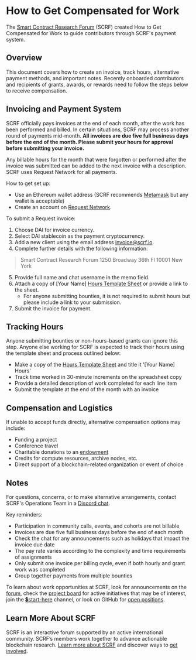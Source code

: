 # How to Get Compensated for Work

The [Smart Contract Research Forum](http://smartcontractresearch.org) (SCRF) created How to Get Compensated for Work to guide contributors through SCRF's payment system.

## Overview

This document covers how to create an invoice, track hours, alternative payment methods, and important notes. Recently onboarded contributors and recipients of grants, awards, or rewards need to follow the steps below to receive compensation.

## Invoicing and Payment System

SCRF officially pays invoices at the end of each month, after the work has been performed and billed. In certain situations, SCRF may process another round of payments mid-month. **All invoices are due five full business days before the end of the month. Please submit your hours for approval before submitting your invoice.**

Any billable hours for the month that were forgotten or performed after the invoice was submitted can be added to the next invoice with a description. SCRF uses Request Network for all payments.

How to get set up:

* Use an Ethereum wallet address (SCRF recommends [Metamask](https://metamask.io/) but any wallet is acceptable)
* Create an account on [Request Network](https://app.request.finance/login).

To submit a Request invoice:

1. Choose DAI for invoice currency.
2. Select DAI stablecoin as the payment cryptocurrency.
3. Add a new client using the email address invoice@scrf.io.
4. Complete further details with the following information:
  > Smart Contract Research Forum
   1250 Broadway
   36th Fl
   10001 New York
   
5. Provide full name and chat username in the memo field.
6. Attach a copy of [Your Name] [Hours Template Sheet](https://docs.google.com/spreadsheets/d/1pXZlO_mxAbKQ-0gifylb2chdUuU3OniBWllryJ48RAM/edit?usp=sharing) or provide a link to the sheet.
    * For anyone submitting bounties, it is not required to submit hours but please include a link to your submission.
7. Submit the invoice for payment.

## Tracking Hours

Anyone submitting bounties or non-hours-based grants can ignore this step. Anyone else working for SCRF is expected to track their hours using the template sheet and process outlined below:

* Make a copy of the [Hours Template Sheet](https://docs.google.com/spreadsheets/d/1pXZlO_mxAbKQ-0gifylb2chdUuU3OniBWllryJ48RAM/edit?usp=sharing) and title it '[Your Name] Hours'
* Track time worked in 30-minute increments on the spreadsheet copy
* Provide a detailed description of work completed for each line item
* Submit the template at the end of the month with an invoice

## Compensation and Logistics

If unable to accept funds directly, alternative compensation options may include:

* Funding a project
* Conference travel
* Charitable donations to an [endowment](https://thegivingblock.com/donate/)
* Credits for compute resources, archive nodes, etc.
* Direct support of a blockchain-related organization or event of choice

## Notes

For questions, concerns, or to make alternative arrangements, contact SCRF's Operations Team in a [Discord chat](https://discord.com/channels/784234332617048065/784234333111451670).

Key reminders:

* Participation in community calls, events, and cohorts are not billable
* Invoices are due five full business days before the end of each month
* Check the chat for any announcements such as holidays that impact the invoice due date
* The pay rate varies according to the complexity and time requirements of assignments
* Only submit one invoice per billing cycle, even if both hourly and grant work was completed
* Group together payments from multiple bounties

To learn about work opportunities at SCRF, look for announcements on the [forum](https://www.smartcontractresearch.org/), check the [project board](https://github.com/orgs/smartcontractresearchforum/projects/4) for active initiatives that may be of interest, join the [💲start-here](https://discord.com/channels/784234332617048065/962841663246585896) channel, or look on GitHub for [open positions](https://github.com/smartcontractresearchforum/docs#open-positions).

## Learn More About SCRF
SCRF is an interactive forum supported by an active international community. SCRF’s members work together to advance actionable blockchain research. [Learn more about SCRF](https://github.com/smartcontractresearchforum/docs) and discover ways to [get involved](https://github.com/smartcontractresearchforum/docs/blob/main/en/content_connecting_with_scrf.md).